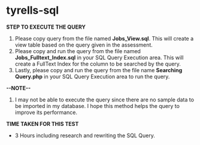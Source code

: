 # tyrells-sql
**STEP TO EXECUTE THE QUERY**
1. Please copy query from the file named **Jobs_View.sql**. This will create a view table based on the query given in the assessment.
2. Please copy and run the query from the file named **Jobs_Fulltext_Index.sql** in your SQL Query Execution area. This will create a FullText Index for the column to be searched by the query.
3. Lastly, please copy and run the query from the file name **Searching Query.php** in your SQL Query Execution area to run the query.

**--NOTE--**
1. I may not be able to execute the query since there are no sample data to be imported in my database. I hope this method helps the query to improve its performance.

**TIME TAKEN FOR THIS TEST**
- 3 Hours including research and rewriting the SQL Query.

